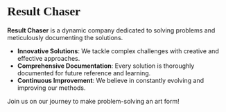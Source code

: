 
# <span style="font-family: 'Permanent Marker', cursive;">Result Chaser</span>

**Result Chaser** is a dynamic company dedicated to solving problems and meticulously documenting the solutions.

- **Innovative Solutions**: We tackle complex challenges with creative and effective approaches.
- **Comprehensive Documentation**: Every solution is thoroughly documented for future reference and learning.
- **Continuous Improvement**: We believe in constantly evolving and improving our methods.

Join us on our journey to make problem-solving an art form!
